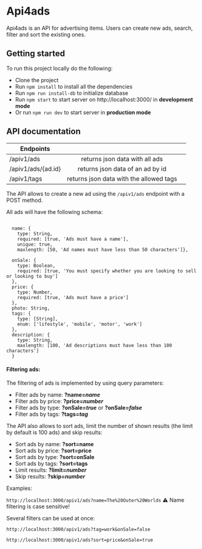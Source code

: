 # Api4ads

Api4ads is an API for advertising items. Users can create new ads, search, filter and sort the existing ones. 

## Getting started

To run this project locally do the following:

- Clone the project
- Run ```npm install``` to install all the dependencies
- Run ```npm run install-db``` to initialize database 
- Run ```npm start```  to start server on http://localhost:3000/ in **development mode**
- Or run ```npm run dev``` to start server in **production mode**

## API documentation 


| Endpoints        |            |   |
| ------------- |:-------------:| -----:|
| /apiv1/ads      | returns json data with all ads 
| /apiv1/ads/{ad.id}      | returns json data of an ad by id    
| /apiv1/tags | returns json data with the allowed tags     


The API allows to create a new ad using the ```/apiv1/ads``` endpoint with a POST method. 

All ads will have the following schema:
````

  name: {  
    type: String, 
    required: [true, 'Ads must have a name'],
    unique: true,
    maxlength: [50, 'Ad names must have less than 50 characters']},

  onSale: {
    type: Boolean,
    required: [true, 'You must specify whether you are looking to sell or looking to buy']
  },
  price: {
    type: Number,
    required: [true, 'Ads must have a price']
  },
  photo: String,
  tags: {
    type: [String],
    enum: ['lifestyle', 'mobile', 'motor', 'work']
  },
  description: {
    type: String,
    maxlength: [100, 'Ad descriptions must have less than 100 characters']
  } 

```` 

#### Filtering ads:

The filtering of ads is implemented by using query parameters: 

- Filter ads by name: **?name=*name***
- Filter ads by price: **?price=*number***
- Filter ads by type: **?onSale=*true*** or **?onSale=*false***
- Filter ads by tags: **?tags=*tag***

The API also allows to sort ads, limit the number of shown results (the limit by default is 100 ads) and skip results: 
- Sort ads by name: **?sort=name**
- Sort ads by price: **?sort=price**
- Sort ads by type: **?sort=onSale**
- Sort ads by tags: **?sort=tags**
- Limit results: **?limit=*number***
- Skip results: **?skip=*number***


Examples:

 ```http://localhost:3000/apiv1/ads?name=The%20Outer%20Worlds```   ⚠️ Name filtering is case sensitive! 


Several filters can be used at once:

```http://localhost:3000/apiv1/ads?tag=work&onSale=false``` 

```http://localhost:3000/apiv1/ads?sort=price&onSale=true```
